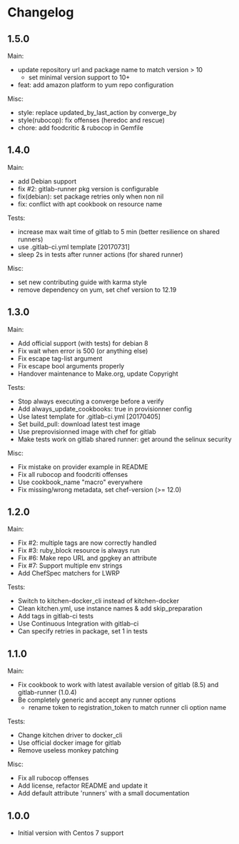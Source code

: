 Changelog
=========

1.5.0
-----

Main:

- update repository url and package name to match version > 10
  + set minimal version support to 10+
- feat: add amazon platform to yum repo configuration

Misc:

- style: replace updated\_by\_last\_action by converge\_by
- style(rubocop): fix offenses (heredoc and rescue)
- chore: add foodcritic & rubocop in Gemfile

1.4.0
-----

Main:

- add Debian support
- fix #2: gitlab-runner pkg version is configurable
- fix(debian): set package retries only when non nil
- fix: conflict with apt cookbook on resource name

Tests:

- increase max wait time of gitlab to 5 min (better resilience on shared
  runners)
- use .gitlab-ci.yml template [20170731]
- sleep 2s in tests after runner actions (for shared runner)

Misc:

- set new contributing guide with karma style
- remove dependency on yum, set chef version to 12.19

1.3.0
-----

Main:

- Add official support (with tests) for debian 8
- Fix wait when error is 500 (or anything else)
- Fix escape tag-list argument
- Fix escape bool arguments properly
- Handover maintenance to Make.org, update Copyright

Tests:

- Stop always executing a converge before a verify
- Add always\_update\_cookbooks: true in provisionner config
- Use latest template for .gitlab-ci.yml [20170405]
- Set build\_pull: download latest test image
- Use preprovisionned image with chef for gitlab
- Make tests work on gitlab shared runner: get around the selinux security

Misc:

- Fix mistake on provider example in README
- Fix all rubocop and foodcriti offenses
- Use cookbook\_name "macro" everywhere
- Fix missing/wrong metadata, set chef-version (>= 12.0)

1.2.0
-----

Main:

- Fix #2: multiple tags are now correctly handled
- Fix #3: ruby\_block resource is always run
- Fix #6: Make repo URL and gpgkey an attribute
- Fix #7: Support multiple env strings
- Add ChefSpec matchers for LWRP

Tests:

- Switch to kitchen-docker\_cli instead of kitchen-docker
- Clean kitchen.yml, use instance names & add skip\_preparation
- Add tags in gitlab-ci tests
- Use Continuous Integration with gitlab-ci
- Can specify retries in package, set 1 in tests

1.1.0
-----

Main:

- Fix cookbook to work with latest available version of gitlab (8.5) and
  gitlab-runner (1.0.4)
- Be completely generic and accept any runner options
  + rename token to registration\_token to match runner cli option name

Tests:

- Change kitchen driver to docker\_cli
- Use official docker image for gitlab
- Remove useless monkey patching

Misc:

- Fix all rubocop offenses
- Add license, refactor README and update it
- Add default attribute 'runners' with a small documentation

1.0.0
-----

- Initial version with Centos 7 support
